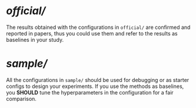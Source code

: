 # ***official/***
The results obtained with the configurations in `official/` are confirmed and reported in papers, 
thus you could use them and refer to the results as baselines in your study.

# ***sample/***
All the configurations in `sample/` should be used for debugging or as starter configs to design your experiments.
If you use the methods as baselines, you **SHOULD** tune the hyperparameters in the configuration for a fair comparison.
